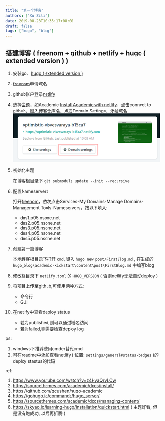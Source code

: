 ```yaml
---
title: "第一个博客"
authors: ["Xu Zili"]
date: 2019-08-23T10:35:17+08:00
draft: false
tags: ["hugo", "blog"]
---
```


## 搭建博客 ( freenom + github + netlify + hugo ( extended version ) )

1. 安装go、[hugo ( extended version )](https://gohugo.io/getting-started/installing)

2. [freenom](http://freenom.com)申请域名

3. github帐户登录[netlify](https://www.netlify.com/)

4. 选择[主题](https://themes.gohugo.io/)，如Academic
    [Install Academic with netlify](https://sourcethemes.com/academic/docs/install/#install-with-web-browser)，点击connect to github，键入博客仓库名，点击Domain Settings，添加域名
![1566526203969](第一个博客.assets/1566526203969.png)

5. 初始化主题

    在博客根目录下 `git submodule update --init --recursive`

6. 配置Nameservers

    打开[freenom](http://freenom.com)，依次点击Services-My Domains-Manage Domains-Management Tools-Nameservers，按以下填入:

    - dns1.p05.nsone.net
    - dns2.p05.nsone.net
    - dns3.p05.nsone.net
    - dns4.p05.nsone.net
    - dns5.p05.nsone.net

7. 创建第一篇博客

    本地博客根目录下打开 `cmd`, 键入 `hugo new post/FirstBlog.md` , 在生成的 `hugo_blog\academic-kickstart\content\post\FirstBlog.md` 中编写blog

8. 修改根目录下 `netlify.toml` 的 `HUGO_VERSION` ( 否则netlify无法自动deploy )

9. 将项目上传至github,可使用两种方式:

    - 命令行
    - GUI

10. 在netlify中查看deploy status

    - 若为published,则可以通过域名访问
    - 若为failed,则需要检查deploy log

ps:

1. windows下推荐使用cmder替代cmd
2. 可在readme中添加查看netlify ( 位置: `settings/general#status-badges` )的deploy stastus的代码

ref:

1. https://www.youtube.com/watch?v=z4HyaQryLCw
2. https://sourcethemes.com/academic/docs/install/
3. https://github.com/gcushen/hugo-academic
4. https://gohugo.io/commands/hugo_server/
5. https://sourcethemes.com/academic/docs/managing-content/
6. https://skyao.io/learning-hugo/installation/quickstart.html ( 主题好看, 但是没有跑成功, 以后再折腾 )

